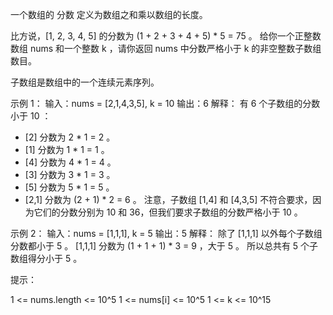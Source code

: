 一个数组的 分数 定义为数组之和乘以数组的长度。

比方说，[1, 2, 3, 4, 5] 的分数为 (1 + 2 + 3 + 4 + 5) * 5 = 75 。
给你一个正整数数组 nums 和一个整数 k ，请你返回 nums 中分数严格小于 k 的非空整数子数组数目。

子数组是数组中的一个连续元素序列。

示例 1：
输入：nums = [2,1,4,3,5], k = 10
输出：6
解释：
有 6 个子数组的分数小于 10 ：

- [2] 分数为 2 * 1 = 2 。
- [1] 分数为 1 * 1 = 1 。
- [4] 分数为 4 * 1 = 4 。
- [3] 分数为 3 * 1 = 3 。
- [5] 分数为 5 * 1 = 5 。
- [2,1] 分数为 (2 + 1) * 2 = 6 。
  注意，子数组 [1,4] 和 [4,3,5] 不符合要求，因为它们的分数分别为 10 和 36，但我们要求子数组的分数严格小于 10 。

示例 2：
输入：nums = [1,1,1], k = 5
输出：5
解释：
除了 [1,1,1] 以外每个子数组分数都小于 5 。
[1,1,1] 分数为 (1 + 1 + 1) * 3 = 9 ，大于 5 。
所以总共有 5 个子数组得分小于 5 。

提示：

1 <= nums.length <= 10^5
1 <= nums[i] <= 10^5
1 <= k <= 10^15
